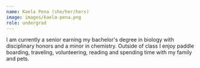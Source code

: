 ```yaml
---
name: Kaela Pena (she/her/hers)
image: images/kaela-pena.png
role: undergrad
---
```


I am currently a senior earning my bachelor's degree in biology with disciplinary honors and a minor in chemistry. Outside of class I enjoy paddle boarding, traveling,  volunteering, reading and spending time with my family and pets. 


